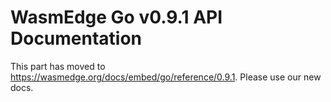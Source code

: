 # WasmEdge Go v0.9.1 API Documentation

This part has moved to <https://wasmedge.org/docs/embed/go/reference/0.9.1>. Please use our new docs.
